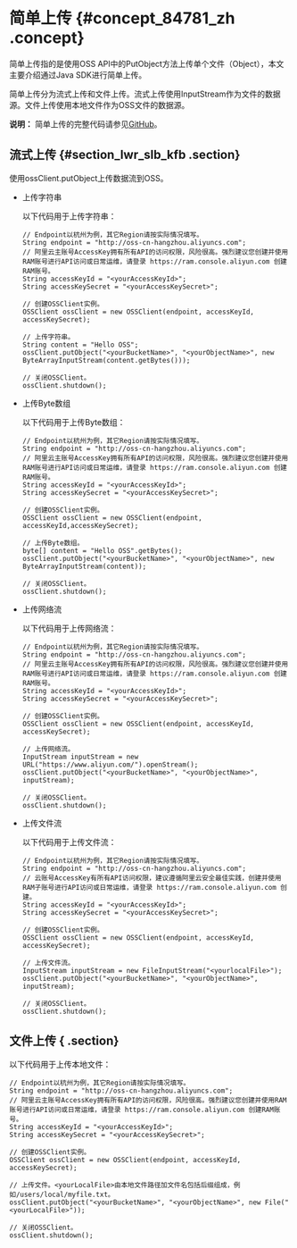 # 简单上传 {#concept_84781_zh .concept}

简单上传指的是使用OSS API中的PutObject方法上传单个文件（Object），本文主要介绍通过Java SDK进行简单上传。

简单上传分为流式上传和文件上传。流式上传使用InputStream作为文件的数据源。文件上传使用本地文件作为OSS文件的数据源。

**说明：** 简单上传的完整代码请参见[GitHub](https://github.com/aliyun/aliyun-oss-java-sdk/blob/master/src/samples/SimpleGetObjectSample.java)。

## 流式上传 {#section_lwr_slb_kfb .section}

使用ossClient.putObject上传数据流到OSS。

-   上传字符串

    以下代码用于上传字符串：

    ```language-java
    // Endpoint以杭州为例，其它Region请按实际情况填写。
    String endpoint = "http://oss-cn-hangzhou.aliyuncs.com";
    // 阿里云主账号AccessKey拥有所有API的访问权限，风险很高。强烈建议您创建并使用RAM账号进行API访问或日常运维，请登录 https://ram.console.aliyun.com 创建RAM账号。
    String accessKeyId = "<yourAccessKeyId>";
    String accessKeySecret = "<yourAccessKeySecret>";
    
    // 创建OSSClient实例。
    OSSClient ossClient = new OSSClient(endpoint, accessKeyId, accessKeySecret);
    
    // 上传字符串。
    String content = "Hello OSS";
    ossClient.putObject("<yourBucketName>", "<yourObjectName>", new ByteArrayInputStream(content.getBytes()));
    
    // 关闭OSSClient。
    ossClient.shutdown();
    
    ```

-   上传Byte数组

    以下代码用于上传Byte数组：

    ```language-java
    // Endpoint以杭州为例，其它Region请按实际情况填写。
    String endpoint = "http://oss-cn-hangzhou.aliyuncs.com";
    // 阿里云主账号AccessKey拥有所有API的访问权限，风险很高。强烈建议您创建并使用RAM账号进行API访问或日常运维，请登录 https://ram.console.aliyun.com 创建RAM账号。
    String accessKeyId = "<yourAccessKeyId>";
    String accessKeySecret = "<yourAccessKeySecret>";
    
    // 创建OSSClient实例。
    OSSClient ossClient = new OSSClient(endpoint, accessKeyId,accessKeySecret);
    
    // 上传Byte数组。
    byte[] content = "Hello OSS".getBytes();
    ossClient.putObject("<yourBucketName>", "<yourObjectName>", new ByteArrayInputStream(content));
    
    // 关闭OSSClient。
    ossClient.shutdown();
    
    ```

-   上传网络流

    以下代码用于上传网络流：

    ```language-java
    // Endpoint以杭州为例，其它Region请按实际情况填写。
    String endpoint = "http://oss-cn-hangzhou.aliyuncs.com";
    // 阿里云主账号AccessKey拥有所有API的访问权限，风险很高。强烈建议您创建并使用RAM账号进行API访问或日常运维，请登录 https://ram.console.aliyun.com 创建RAM账号。
    String accessKeyId = "<yourAccessKeyId>";
    String accessKeySecret = "<yourAccessKeySecret>";
    
    // 创建OSSClient实例。
    OSSClient ossClient = new OSSClient(endpoint, accessKeyId, accessKeySecret);
    
    // 上传网络流。
    InputStream inputStream = new URL("https://www.aliyun.com/").openStream();
    ossClient.putObject("<yourBucketName>", "<yourObjectName>", inputStream);
    
    // 关闭OSSClient。
    ossClient.shutdown();
    
    ```

-   上传文件流

    以下代码用于上传文件流：

    ```language-java
    // Endpoint以杭州为例，其它Region请按实际情况填写。
    String endpoint = "http://oss-cn-hangzhou.aliyuncs.com";
    // 云账号AccessKey有所有API访问权限，建议遵循阿里云安全最佳实践，创建并使用RAM子账号进行API访问或日常运维，请登录 https://ram.console.aliyun.com 创建。
    String accessKeyId = "<yourAccessKeyId>";
    String accessKeySecret = "<yourAccessKeySecret>";
    
    // 创建OSSClient实例。
    OSSClient ossClient = new OSSClient(endpoint, accessKeyId, accessKeySecret);
    
    // 上传文件流。
    InputStream inputStream = new FileInputStream("<yourlocalFile>");
    ossClient.putObject("<yourBucketName>", "<yourObjectName>", inputStream);
    
    // 关闭OSSClient。
    ossClient.shutdown();
    
    ```


## 文件上传 { .section}

以下代码用于上传本地文件：

```language-java
// Endpoint以杭州为例，其它Region请按实际情况填写。
String endpoint = "http://oss-cn-hangzhou.aliyuncs.com";
// 阿里云主账号AccessKey拥有所有API的访问权限，风险很高。强烈建议您创建并使用RAM账号进行API访问或日常运维，请登录 https://ram.console.aliyun.com 创建RAM账号。
String accessKeyId = "<yourAccessKeyId>";
String accessKeySecret = "<yourAccessKeySecret>";

// 创建OSSClient实例。
OSSClient ossClient = new OSSClient(endpoint, accessKeyId, accessKeySecret);

// 上传文件。<yourLocalFile>由本地文件路径加文件名包括后缀组成，例如/users/local/myfile.txt。
ossClient.putObject("<yourBucketName>", "<yourObjectName>", new File("<yourLocalFile>"));

// 关闭OSSClient。
ossClient.shutdown();

```


